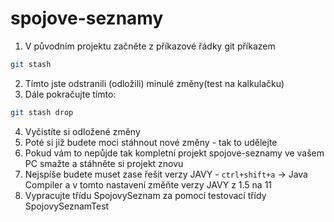 # spojove-seznamy

1. V původním projektu začněte z příkazové řádky git příkazem 
```bash
git stash
```
2. Tímto jste odstranili (odložili) minulé změny(test na kalkulačku)
3. Dále pokračujte tímto:
```bash
git stash drop
```
4. Vyčistíte si odložené změny
5. Poté si již budete moci stáhnout nové změny - tak to udělejte
6. Pokud vám to nepůjde tak kompletní projekt spojove-seznamy ve vašem PC smažte a stáhněte si projekt znovu
  1. Nejspíše budete muset zase řešit verzy JAVY - `ctrl+shift+a` -> Java Compiler a v tomto nastavení změňte verzy JAVY z 1.5 na 11
7. Vypracujte třídu SpojovySeznam za pomocí testovací třídy SpojovySeznamTest
